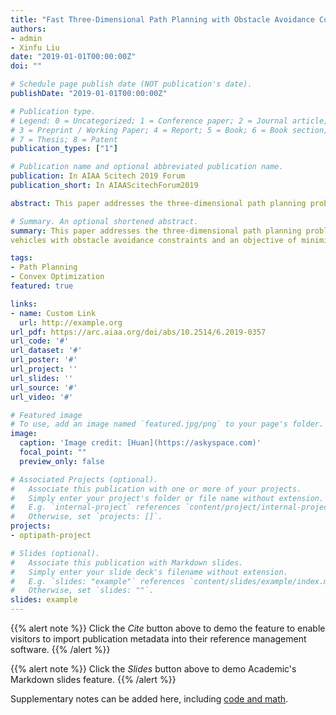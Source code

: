 ```yaml
---
title: "Fast Three-Dimensional Path Planning with Obstacle Avoidance Constraints"
authors:
- admin
- Xinfu Liu
date: "2019-01-01T00:00:00Z"
doi: ""

# Schedule page publish date (NOT publication's date).
publishDate: "2019-01-01T00:00:00Z"

# Publication type.
# Legend: 0 = Uncategorized; 1 = Conference paper; 2 = Journal article;
# 3 = Preprint / Working Paper; 4 = Report; 5 = Book; 6 = Book section;
# 7 = Thesis; 8 = Patent
publication_types: ["1"]

# Publication name and optional abbreviated publication name.
publication: In AIAA Scitech 2019 Forum
publication_short: In AIAAScitechForum2019

abstract: This paper addresses the three-dimensional path planning problem of unmanned aerial vehicles with obstacle avoidance constraints and an objective of minimizing the time of flight. Solving this optimal control problem in real time for autonomous flight is very challenging. The contribution of this paper is to convexify such a nonconvex and highly nonlinear problem into the framework of second-order cone programming (SOCP), which is a subclass of convex optimization and can be very efficiently solved by existing interior point methods. The convexification is novel in that almost no nonlinearity in the original problem is lost. This is very helpful for rapid convergence of the successive SOCP used to get the optimal solution of the original problem. Numerical examples are provided to show the validity and high efficiency of the proposed method for potential real-time path planning.

# Summary. An optional shortened abstract.
summary: This paper addresses the three-dimensional path planning problem of unmanned aerial
vehicles with obstacle avoidance constraints and an objective of minimizing the time of flight.

tags:
- Path Planning
- Convex Optimization
featured: true

links:
- name: Custom Link
  url: http://example.org
url_pdf: https://arc.aiaa.org/doi/abs/10.2514/6.2019-0357 
url_code: '#'
url_dataset: '#'
url_poster: '#'
url_project: ''
url_slides: ''
url_source: '#'
url_video: '#'

# Featured image
# To use, add an image named `featured.jpg/png` to your page's folder. 
image:
  caption: 'Image credit: [Huan](https://askyspace.com)'
  focal_point: ""
  preview_only: false

# Associated Projects (optional).
#   Associate this publication with one or more of your projects.
#   Simply enter your project's folder or file name without extension.
#   E.g. `internal-project` references `content/project/internal-project/index.md`.
#   Otherwise, set `projects: []`.
projects:
- optipath-project

# Slides (optional).
#   Associate this publication with Markdown slides.
#   Simply enter your slide deck's filename without extension.
#   E.g. `slides: "example"` references `content/slides/example/index.md`.
#   Otherwise, set `slides: ""`.
slides: example
---
```


{{% alert note %}}
Click the *Cite* button above to demo the feature to enable visitors to import publication metadata into their reference management software.
{{% /alert %}}

{{% alert note %}}
Click the *Slides* button above to demo Academic's Markdown slides feature.
{{% /alert %}}

Supplementary notes can be added here, including [code and math](https://sourcethemes.com/academic/docs/writing-markdown-latex/).

